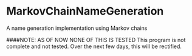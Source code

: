 # MarkovChainNameGeneration
A name generation implementation using Markov chains


####NOTE: AS OF NOW NONE OF THIS IS TESTED
This program is not complete and not tested. Over the next few days, this will be rectified.